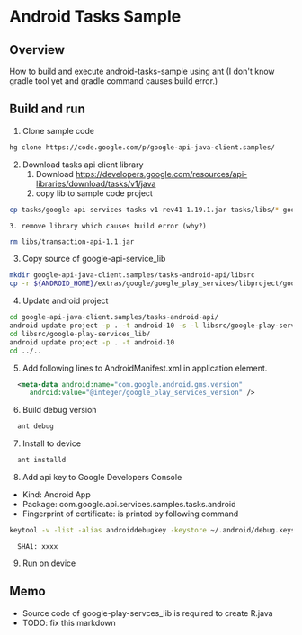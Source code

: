 Android Tasks Sample
====================
Overview
--------
How to build and execute android-tasks-sample using ant
(I don't know gradle tool yet and gradle command causes build error.)

Build and run
-------------
1. Clone sample code
```bash 
hg clone https://code.google.com/p/google-api-java-client.samples/
```
2. Download tasks api client library
    1. Download https://developers.google.com/resources/api-libraries/download/tasks/v1/java
    2. copy lib to sample code project
```bash 
cp tasks/google-api-services-tasks-v1-rev41-1.19.1.jar tasks/libs/* google-api-java-client.samples/tasks-android-api/libs
```
    3. remove library which causes build error (why?)
```bash 
rm libs/transaction-api-1.1.jar
```
3. Copy source of google-api-service_lib
```bash
mkdir google-api-java-client.samples/tasks-android-api/libsrc
cp -r ${ANDROID_HOME}/extras/google/google_play_services/libproject/google-play-services_lib 
```
4. Update android project
```bash
cd google-api-java-client.samples/tasks-android-api/
android update project -p . -t android-10 -s -l libsrc/google-play-services_lib/
cd libsrc/google-play-services_lib/
android update project -p . -t android-10
cd ../..
```
5. Add following lines to AndroidManifest.xml in application element.
```xml
  <meta-data android:name="com.google.android.gms.version" 
     android:value="@integer/google_play_services_version" />
```
6. Build debug version
```bash
  ant debug
```
7. Install to device
```bash
  ant installd
```
8. Add api key to Google Developers Console
* Kind: Android App
* Package: com.google.api.services.samples.tasks.android
* Fingerprint of certificate: is printed by following command
```bash
keytool -v -list -alias androiddebugkey -keystore ~/.android/debug.keystore -storepass android -keypass android
```
      SHA1: xxxx
9. Run on device

Memo
----
* Source code of google-play-servces_lib is required to create R.java
* TODO: fix this markdown
